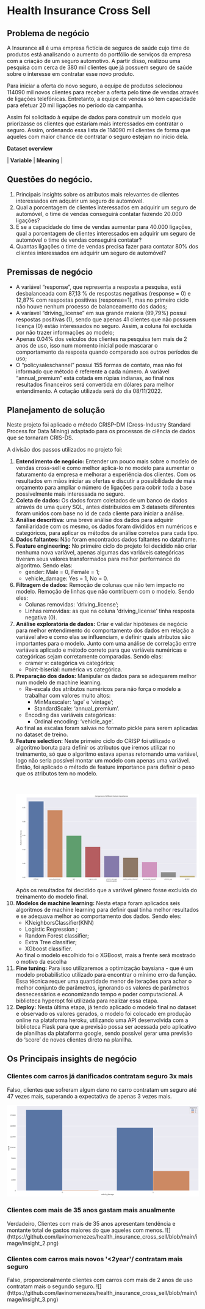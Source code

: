 # Health Insurance Cross Sell

## Problema de negócio

A Insurance all é uma empresa fictícia de seguros de saúde cujo time de produtos está analisando o aumento do portfólio de serviços da empresa com a criação de um seguro automotivo. A partir disso, realizou uma pesquisa com cerca de 380 mil clientes que já possuem seguro de saúde sobre o interesse em contratar esse novo produto.

Para iniciar a oferta do novo seguro, a equipe de produtos selecionou 114090 mil novos clientes para receber a oferta pelo time de vendas através de ligações telefônicas. Entretanto, a equipe de vendas só tem capacidade para efetuar 20 mil ligações no período da campanha.

Assim foi solicitado à equipe de dados para construir um modelo que priorizasse os clientes que estariam mais interessados em contratar o seguro. Assim, ordenando essa lista de 114090 mil clientes de forma que aqueles com maior chance de contratar o seguro estejam no início dela.

**Dataset overview**


| **Variable** | **Meaning** |



## Questões do negócio.
<ol>
    
<li>
Principais Insights sobre os atributos mais relevantes de clientes interessados em adquirir um seguro de automóvel.
</li>
<li>Qual a porcentagem de clientes interessados em adquirir um seguro de automóvel, o time de vendas conseguirá contatar fazendo 20.000 ligações?
</li>
<li>
 E se a capacidade do time de vendas aumentar para 40.000 ligações, qual a porcentagem de clientes interessados em adquirir um seguro de automóvel o time de vendas conseguirá contatar?
</li>
<li>
 Quantas ligações o time de vendas precisa fazer para contatar 80% dos clientes interessados em adquirir um seguro de automóvel?
</li>
</ol>

## Premissas de negócio
<ul>
    <li>
    A variável “response”, que representa a resposta a pesquisa, está desbalanceada com 87,13 % de respostas negativas (response = 0) e 12,87% com respostas positivas (response=1), mas no primeiro ciclo não houve nenhum processo de balanceamento dos dados;
    </li>
    <li>
    A varíavel “driving_license” em sua grande maioria (99,79%) possui respostas positivas (1), sendo que apenas 41 clientes que não possuem licença (0) estão interessados no seguro. Assim, a coluna foi excluída por não trazer informações ao modelo;
    </li>
    <li>
    Apenas 0.04% dos veículos dos clientes na pesquisa tem mais de 2 anos de uso, isso num momento inicial pode mascarar o comportamento da resposta quando comparado aos outros períodos de uso;
    </li>
    <li>
    O “policysaleschannel” possui 155 formas de contato, mas não foi informado que método é referente a cada número.
A variável “annual_premium” está cotada em rúpias indianas, ao final nos resultados financeiros será convertida em dólares para melhor entendimento. A cotação utilizada será do dia 08/11/2022.
    </li>
</ul>

## Planejamento de solução

Neste projeto foi aplicado o método CRISP-DM (Cross-Industry Standard Process for Data Mining) adaptado para os processos de ciência de dados que se tornaram CRIS-DS.

A divisão dos passos utilizados no projeto foi:
<ol>
    <li>
       <strong>Entendimento de negócio:</strong> Entender um pouco mais sobre o modelo de vendas cross-sell e como melhor aplicá-lo no modelo para aumentar o faturamento da empresa e melhorar a experiência dos clientes. Com os resultados em mãos iniciar as ofertas e discutir a possibilidade de mais orçamento para ampliar o número de ligações para cobrir toda a base possivelmente mais interessada no seguro. 
    </li>
    <li>
        <strong>Coleta de dados:</strong> Os dados foram coletados de um banco de dados através de uma query  SQL, antes distribuídos em 3 datasets diferentes foram unidos com base no id de cada cliente para iniciar a análise.
    </li>
    <li>
        <strong>Análise descritiva:</strong> uma breve análise dos dados para adquirir familiaridade com os mesmo, os dados foram divididos em numéricos e categóricos, para aplicar os métodos de análise corretos para cada tipo.
    </li>
    <li>
        <strong>Dados faltantes:</strong> Não foram encontrados dados faltantes no dataframe.
    </li>
    <li>
       <strong>Feature engineering:</strong> No primeiro ciclo do projeto foi decidido não criar nenhuma nova variável, apenas algumas das variáveis categóricas tiveram seus valores transformados para melhor performance do algoritmo. Sendo elas: 
       <ul>
           <li>
               gender: Male = 0, Female = 1;
           </li>
           <li>
               vehicle_damage: Yes = 1, No = 0.
           </li>
       </ul>
    </li>
    <li>
       <strong>Filtragem de dados:</strong> Remoção de colunas que não tem impacto no modelo. Remoção de linhas que não contribuem com o modelo. Sendo eles:
        <ul>
            <li>
               Colunas removidas: 'driving_license’; 
            </li>
            <li>
               Linhas removidas: as que na coluna 'driving_license’ tinha resposta negativa (0).
            </li>
        </ul>
    </li>
    <li>
        <strong>Análise exploratória de dados:</strong> Criar e validar hipóteses de negócio para melhor entendimento do comportamento dos dados em relação a variável alvo e como elas se influenciam, e definir quais atributos são importantes para o modelo. Junto com uma análise de correlação entre variáveis aplicado e método correto para que variáveis numéricas e categóricas sejam corretamente comparadas. Sendo elas:
        <ul>
            <li>
               cramer v: categórica vs categórica; 
            </li>
            <li>
               Point-biserial: numérica vs categórica.
            </li>
        </ul>
    </li>
    <li>
        <strong>Preparação dos dados:</strong> Manipular os dados para se adequarem melhor num modelo de machine learning.
        <ul>
            <li>
                Re-escala dos atributos numéricos para não força o modelo a trabalhar com valores muito altos: 
                <ul>
                    <li>
                        MinMaxscaler: ‘age’ e ‘vintage’;
                    </li>
                    <li>
                        StandardScale: ‘annual_premium’.
                    </li>
                </ul>
            </li>
            <li>
                Encoding das variáveis categóricas:
                <ul>
                    <li>
                        Ordinal encoding:  ‘vehicle_age’. 
                    </li>
                </ul>
            </li>
        </ul>
        Ao final as escalas foram salvas no formato pickle para serem aplicadas no dataset de treino.
    </li>
    <li>
        <strong>Feature selection:</strong> Neste primeiro ciclo do CRISP foi utilizado o algoritmo boruta para definir os atributos que iremos utilizar no treinamento, só que o algoritmo estava apenas retornando uma variável, logo não seria possível montar um modelo com apenas uma variável. Então, foi aplicado o método de feature importance para definir o peso que os atributos tem no modelo.

&nbsp;
        
<img src="image/feature_importance.png"/>
Após os resultados foi decidido que a variável gênero fosse excluída do treinamento do modelo final.
</li>
      <li>
          <strong>Modelos de machine learning:</strong> Nesta etapa foram aplicados seis algoritmos de machine learning para definir qual tinha melhor resultados e se adequava melhor ao comportamento dos dados. Sendo eles:
          <ul>
              <li>KNeighborsClassifier(KNN)</li>
              <li>Logistic Regression ;</li>
              <li>Random Forest classifier;</li>
              <li>Extra Tree classifier;</li>
              <li>XGboost classifier.</li>
          </ul>
          Ao final o modelo escolhido foi o XGBoost, mais a frente será mostrado o motivo da escolha
      </li>
      <li>
          <strong>Fine tuning:</strong> Para isso utilizaremos a optimização baysiana - que é um modelo probabilístico utilizado para encontrar o mínimo erro da função. Essa técnica requer uma quantidade menor de iterações para achar o melhor conjunto de parâmetros, ignorando os valores de parâmetros desnecessários e economizando tempo e poder computacional. A biblioteca hyperopt foi utilizada para realizar essa etapa.  
      </li>
    <li>
        <strong>Deploy:</strong> Nesta última etapa, já tendo aplicado o modelo final no dataset e observado os valores gerados, o modelo foi colocado em produção online na plataforma heroku, utilizando uma API desenvolvida com a biblioteca Flask para que a previsão possa ser acessada pelo aplicativo de planilhas da plataforma google, sendo possível gerar uma previsão do ‘score’ de novos clientes direto na planilha.
    </li>
</ol>

## Os Principais insights de negócio

<h3><strong>Clientes com carros já danificados contratam seguro 3x mais</strong></h3>
Falso, clientes que sofreram algum dano no carro contratam um seguro até 47 vezes mais, superando a expectativa de apenas 3 vezes mais.

![](image/insight_1.png)

<h3><strong>Clientes com mais de 35 anos gastam mais anualmente</strong></h3>
Verdadeiro, Clientes com mais de 35 anos apresentam tendência e montante total de gastos maiores do que aqueles com menos.
![](https://github.com/lavinomenezes/health_insurance_cross_sell/blob/main/image/insight_2.png)

<h3><strong>Clientes com carros mais novos '<2year'/ contratam mais seguro</strong></h3>
Falso, proporcionalmente clientes com carros com mais de 2 anos de uso contratam mais o segundo seguro.
![](https://github.com/lavinomenezes/health_insurance_cross_sell/blob/main/image/insight_3.png)

